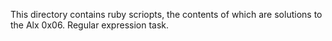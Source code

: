 This directory contains ruby scriopts, the contents of which are solutions to the Alx 0x06. Regular expression task.
